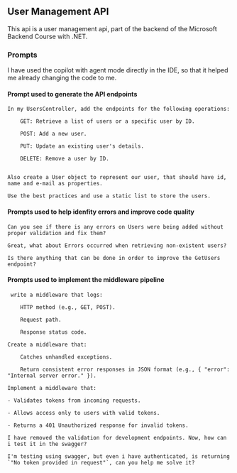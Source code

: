 ## User Management API

This api is a user management api, part of the backend of the Microsoft Backend Course with .NET.

### Prompts

I have used the copilot with agent mode directly in the IDE, so that it helped me already changing the code to me. 

#### Prompt used to generate the API endpoints

```
In my UsersController, add the endpoints for the following operations:

    GET: Retrieve a list of users or a specific user by ID.

    POST: Add a new user.

    PUT: Update an existing user's details.

    DELETE: Remove a user by ID.


Also create a User object to represent our user, that should have id, name and e-mail as properties.

Use the best practices and use a static list to store the users.

```

#### Prompts used to help idenfity errors and improve code quality

```
Can you see if there is any errors on Users were being added without proper validation and fix them?
```

```
Great, what about Errors occurred when retrieving non-existent users?
```

```
Is there anything that can be done in order to improve the GetUsers endpoint?
```

#### Prompts used to implement the middleware pipeline


```
 write a middleware that logs:

    HTTP method (e.g., GET, POST).

    Request path.

    Response status code.
```

```
Create a middleware that:

    Catches unhandled exceptions.

    Return consistent error responses in JSON format (e.g., { "error": "Internal server error." }).
```

```
Implement a middleware that:
            
- Validates tokens from incoming requests.
            
- Allows access only to users with valid tokens.
            
- Returns a 401 Unauthorized response for invalid tokens.
```

```
I have removed the validation for development endpoints. Now, how can i test it in the swagger?
```

```
I'm testing using swagger, but even i have authenticated, is returning `"No token provided in request"`, can you help me solve it?
```



